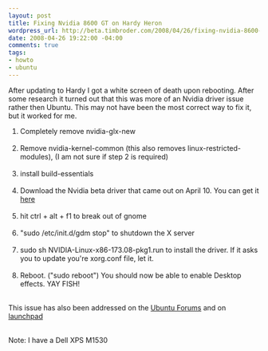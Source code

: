 ```yaml
--- 
layout: post
title: Fixing Nvidia 8600 GT on Hardy Heron
wordpress_url: http://beta.timbroder.com/2008/04/26/fixing-nvidia-8600-gt-on-hardy-heron/
date: 2008-04-26 19:22:00 -04:00
comments: true
tags: 
- howto
- ubuntu
---
```

After updating to Hardy I got a white screen of death upon rebooting.  After some research it turned out that this was more of an Nvidia driver issue rather then Ubuntu.  This may not have been the most correct way to fix it, but it worked for me.
<ol>
<li>Completely remove nvidia-glx-new<br /><br /></li>
<li>Remove nvidia-kernel-common (this also removes  linux-restricted-modules), (I am not sure if step 2 is required)<br /><br /></li>
<li>install build-essentials<br /><br /></li>
<li>Download the Nvidia beta driver that came out on April 10.  You can get it <a href="http://www.nvidia.com/object/linux_display_ia32_173.08.html">here</a><br /><br /></li>
<li>hit ctrl + alt + f1 to break out of gnome<br /><br /></li>
<li>"sudo /etc/init.d/gdm stop" to shutdown the X server<br /><br /></li>
<li>sudo sh NVIDIA-Linux-x86-173.08-pkg1.run to install the driver.  If it asks you to update you're xorg.conf file, let it.<br /><br /></li>
<li>Reboot. ("sudo reboot")  You should now be able to enable Desktop effects. YAY FISH!<br /><br /></li></ol>

This issue has also been addressed on the <a href="http://ubuntuforums.org/showthread.php?t=712479">Ubuntu Forums</a> and on <a href="https://bugs.launchpad.net/ubuntu/+source/linux-restricted-modules-2.6.24/+bug/208718">launchpad</a><br /><br />

Note: I have a Dell XPS M1530
